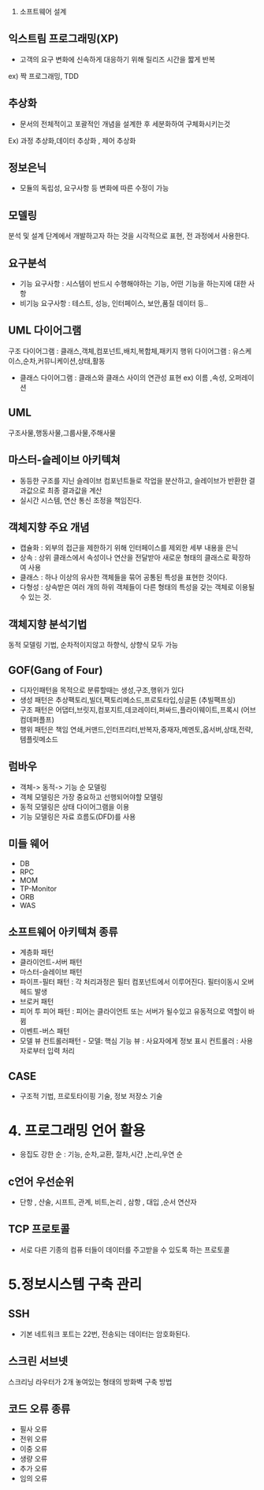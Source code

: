 
1. 소프트웨어 설계

## 익스트림 프로그래밍(XP)

- 고객의 요구 변화에 신속하게 대응하기 위해 릴리즈 시간을 짧게 반복

ex) 짝 프로그래밍, TDD

## 추상화

- 문서의 전체적이고 포괄적인 개념을 설계한 후 세분화하여 구체화시키는것

Ex) 과정 추상화,데이터 추상화 , 제어 추상화

## 정보은닉

- 모듈의 독립성, 요구사항 등 변화에 따른 수정이 가능

## 모델링

분석 및 설계 단계에서 개발하고자 하는 것을 시각적으로 표현, 전 과정에서 사용한다.

## 요구분석

- 기능 요구사항 : 시스템이 반드시 수행해야하는 기능, 어떤 기능을 하는지에 대한 사항
- 비기능 요구사항 : 테스트, 성능, 인터페이스, 보안,품질 데이터 등..

## UML 다이어그램
구조 다이어그램 : 클래스,객체,컴포넌트,배치,복합체,패키지
행위 다이어그램 : 유스케이스,순차,커뮤니케이션,상태,활동

- 클래스 다이어그램 : 클래스와 클래스 사이의 연관성 표현
ex) 이름 ,속성, 오퍼레이션

## UML
구조사물,행동사물,그룹사물,주해사물
## 마스터-슬레이브 아키텍쳐
- 동등한 구조를 지닌 슬레이브 컴포넌트들로 작업을 분산하고, 슬레이브가 반환한 결과값으로 최종 결과값을 계산
- 실시간 시스템, 연산 통신 조정을 책임진다.

## 객체지향 주요 개념
- 캡슐화 : 외부의 접근을 제한하기 위해 인터페이스를 제외한 세부 내용을 은닉
- 상속 : 상위 클래스에서 속성이나 연산을 전달받아 새로운 형태의 클래스로 확장하여 사용
- 클래스 : 하나 이상의 유사한 객체들을 묶어 공통된 특성을 표현한 것이다.
- 다형성 : 상속받은 여러 개의 하위 객체들이 다른 형태의 특성을 갖는 객체로 이용될 수 있는 것.

## 객체지향 분석기법
동적 모델링 기법, 순차적이지않고 하향식, 상향식 모두 가능

## GOF(Gang of Four)
- 디자인패턴을 목적으로 분류할때는 생성,구조,행위가 있다
- 생성 패턴은 추상팩토리,빌더,팩토리메소드,프로토타입,싱글톤 (추빌팩프싱)
- 구조 패턴은 어댑터,브릿지,컴포지트,데코레이터,퍼싸드,플라이웨이트,프록시 (어브컴데퍼플프)
- 행위 패턴은 책임 연쇄,커맨드,인터프리터,반복자,중재자,메멘토,옵서버,상태,전략,템플릿메소드

## 럼바우
- 객체-> 동적-> 기능 순 모델링
- 객체 모델링은 가장 중요하고 선행되어야할 모델링
- 동적 모델링은 상태 다이어그램을 이용
- 기능 모델링은 자료 흐름도(DFD)를 사용

## 미들 웨어
- DB
- RPC
- MOM
- TP-Monitor
- ORB
- WAS

## 소프트웨어 아키텍쳐 종류

- 계층화 패턴
- 클라이언트-서버 패턴
- 마스터-슬레이브 패턴
- 파이프-필터 패턴 : 각 처리과정은 필터 컴포넌트에서 이루어진다. 필터이동시 오버헤드 발생
- 브로커 패턴
- 피어 투 피어 패턴 : 피어는 클라이언트 또는 서버가 될수있고 유동적으로 역할이 바뀜
- 이벤트-버스 패턴
- 모델 뷰 컨트롤러패턴 - 모델: 핵심 기능 뷰 : 사요자에게 정보 표시 컨트롤러 : 사용자로부터 입력 처리

## CASE

- 구조적 기법, 프로토타이핑 기술, 정보 저장소 기술

# 4. 프로그래밍 언어 활용

- 응집도 강한 순 : 기능, 순차,교환, 절차,시간 ,논리,우연 순

## c언어 우선순위

- 단항 , 산술, 시프트, 관계, 비트,논리 , 삼항 , 대입 ,순서 연산자

## TCP 프로토콜

- 서로 다른 기종의 컴퓨 터들이 데이터를 주고받을 수 있도록 하는 프로토콜

# 5.정보시스템 구축 관리

## SSH

- 기본 네트워크 포트는 22번, 전송되는 데이터는 암호화된다. 

## 스크린 서브넷

스크리닝 라우터가 2개 놓여있는 형태의 방화벽 구축 방법

## 코드 오류 종류

- 필사 오류
- 전위 오류
- 이중 오류
- 생량 오류
- 추가 오류
- 임의 오류



